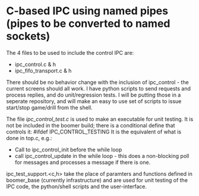 # C-based IPC using named pipes (pipes to be converted to named sockets)

The 4 files to be used to include the control IPC are:
- ipc_control.c & h
- ipc_fifo_transport.c & h

There should be no behavior change with the inclusion of ipc_control - the current screens should all work.  I have python scripts to send requests and process replies, and do unit/regression tests.  I will be putting those in a seperate repository, and will make an easy to use set of scripts to issue start/stop game/drill from the shell.

The file _ipc_control_test.c_ is used to make an executable for unit testing. It is not be included in the boomer build; there is a conditional define that controls it: #ifdef IPC_CONTROL_TESTING
It is the equivalent of what is done in top.c, e.g.:
- Call to ipc_control_init before the while loop
- call ipc_control_update in the while loop - this does a non-blocking poll for messages and processes a message if there is one.

ipc_test_support.<c,h> take the place of paramters and functions defined in boomer_base (currently infrastructure) and are used for unit testing of the IPC code, the python/shell scripts and the user-interface.

